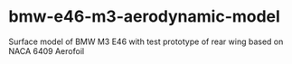# bmw-e46-m3-aerodynamic-model
Surface model of BMW M3 E46 with test prototype of rear wing based on NACA 6409 Aerofoil
